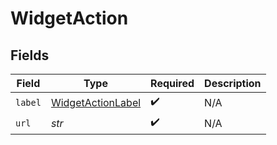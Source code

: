 # WidgetAction


## Fields

| Field                                                         | Type                                                          | Required                                                      | Description                                                   |
| ------------------------------------------------------------- | ------------------------------------------------------------- | ------------------------------------------------------------- | ------------------------------------------------------------- |
| `label`                                                       | [WidgetActionLabel](../../models/shared/widgetactionlabel.md) | :heavy_check_mark:                                            | N/A                                                           |
| `url`                                                         | *str*                                                         | :heavy_check_mark:                                            | N/A                                                           |